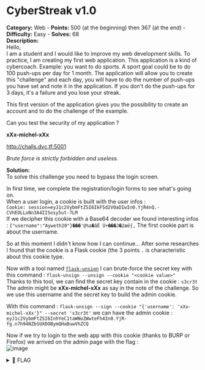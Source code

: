 # CyberStreak v1.0

**Category:** Web - **Points:** 500 (at the beginning) then 367 (at the end) - **Difficulty:** Easy - **Solves:** 68\
**Description:**\
Hello,\
I am a student and I would like to improve my web development skills. To practice, I am creating my first web application. This application is a kind of cybercoach. Example: you want to do sports. A sport goal could be to do 100 push-ups per day for 1 month. The application will allow you to create this "challenge" and each day, you will have to do the number of push-ups you have set and note it in the application. If you don't do the push-ups for 3 days, it's a failure and you lose your streak.

This first version of the application gives you the possibility to create an account and to do the challenge of the example.

Can you test the security of my application ?

**xXx-michel-xXx**

http://challs.dvc.tf:5001

_Brute force is strictly forbidden and useless._

**Solution:**\
To solve this challenge you need to bypass the login screen.

In first time, we complete the registration/login forms to see what's going on.\
When a user login, a cookie is built with the user infos :\
`Cookie: session=eyJ1c2VybmFtZSI6IkF5d2V0aDIwIn0.YjR4nQ.-CVhEOLLoNn3A4IISosy5ut-7LM`\
If we decipher this cookie with a Base64 decoder we found interesting infos : `{"username":"Ayweth20"}���'@%a�âË Ù÷���J�2æë{,` The first cookie part is about the username.

So at this moment I didn't know how I can continue... After some researches I found that the cookie is a Flask cookie (the 3 points `.` is characteristic about this cookie type.

Now with a tool named [`flask-unsign`](https://pypi.org/project/flask-unsign/) I can brute-force the secret key with this command : `flask-unsign --unsign --cookie "<cookie value>"`\
Thanks to this tool, we can find the secret key contain in the cookie : `s3cr3t`\
The admin might be **xXx-michel-xXx** as say in the note of the challenge. So we use this username and the secret key to build the admin cookie.

With this command : `flask-unsign --sign --cookie "{'username': 'xXx-michel-xXx'}" --secret 's3cr3t'` we can have the admin cookie : `eyJ1c2VybmFtZSI6InhYeC1taWNoZWwteFh4In0.YjR-fg.n7h94NZbSUXDOBymQHaBuwVhZCQ`

Now if we try to login to the web app with this cookie (thanks to BURP or Firefox) we arrived on the admin page with the flag :\
![image](https://user-images.githubusercontent.com/91023285/159005756-24b880ee-9ee8-4741-ad38-d0f4f0e33788.png)

<details>

<summary><span data-gb-custom-inline data-tag="emoji" data-code="1f6a9">🚩</span> FLAG</summary>

```
dvCTF{80b8d1A92G6a13a98Dc7b546a7a7Y35}
```

</details>
